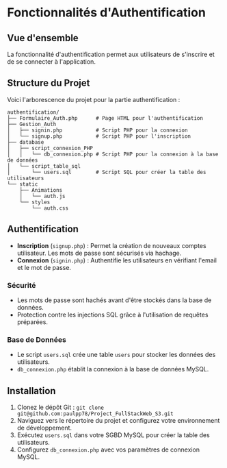 # Fonctionnalités d'Authentification

## Vue d'ensemble
La fonctionnalité d'authentification permet aux utilisateurs de s'inscrire et de se connecter à l'application.

## Structure du Projet
Voici l'arborescence du projet pour la partie authentification :
```
authentification/
├── Formulaire_Auth.php      # Page HTML pour l'authentification
├── Gestion_Auth
│   ├── signin.php           # Script PHP pour la connexion
│   └── signup.php           # Script PHP pour l'inscription
├── database
│   ├── script_connexion_PHP
│   │   └── db_connexion.php # Script PHP pour la connexion à la base de données
│   └── script_table_sql
│       └── users.sql        # Script SQL pour créer la table des utilisateurs
└── static
    ├── Animations
    │   └── auth.js          
    └── styles
        └── auth.css         
```


## Authentification
- **Inscription** (`signup.php`) : Permet la création de nouveaux comptes utilisateur. Les mots de passe sont sécurisés via hachage.
- **Connexion** (`signin.php`) : Authentifie les utilisateurs en vérifiant l'email et le mot de passe.

### Sécurité
- Les mots de passe sont hachés avant d'être stockés dans la base de données.
- Protection contre les injections SQL grâce à l'utilisation de requêtes préparées.

### Base de Données
- Le script `users.sql` crée une table `users` pour stocker les données des utilisateurs.
- `db_connexion.php` établit la connexion à la base de données MySQL.

## Installation
1. Clonez le dépôt Git : `git clone git@github.com:paulpp78/Project_FullStackWeb_S3.git`
2. Naviguez vers le répertoire du projet et configurez votre environnement de développement.
3. Exécutez `users.sql` dans votre SGBD MySQL pour créer la table des utilisateurs.
4. Configurez `db_connexion.php` avec vos paramètres de connexion MySQL.